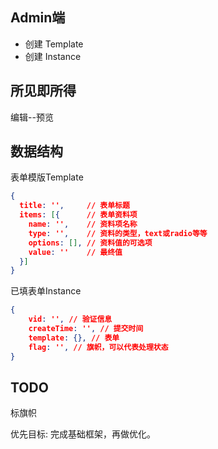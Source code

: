 ## Admin端

+ 创建 Template
+ 创建 Instance

## 所见即所得
编辑--预览

## 数据结构

表单模版Template
```json
{
  title: '',     // 表单标题
  items: [{      // 表单资料项
    name: '',    // 资料项名称
    type: '',    // 资料的类型，text或radio等等
    options: [], // 资料值的可选项 
    value: ''    // 最终值
  }]
}
```

已填表单Instance
```json
{
	vid: '', // 验证信息
	createTime: '', // 提交时间
	template: {}, // 表单
	flag: '', // 旗帜，可以代表处理状态
}
```

## TODO 
标旗帜

优先目标: 完成基础框架，再做优化。
